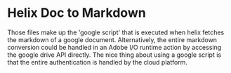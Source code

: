 # Helix Doc to Markdown

Those files make up the 'google script' that is executed when helix fetches the markdown of a
google document. Alternatively, the entire markdown conversion could be handled in an 
Adobe I/O runtime action by accessing the google drive API directly. The nice thing about using
a google script is that the entire authentication is handled by the cloud platform.
